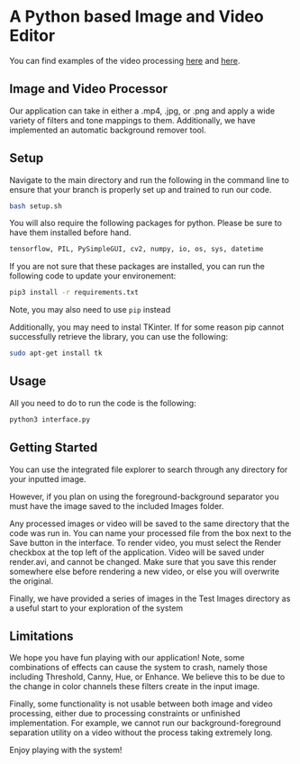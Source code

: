 A Python based Image and Video Editor
=====================================

You can find examples of the video processing [here](https://www.youtube.com/watch?v=bZTFA6XCHXo&t=91s&ab_channel=ColeBateman) and [here](https://www.youtube.com/watch?v=d1EGuYXyT1Q&ab_channel=ColeBateman).

## Image and Video Processor

Our application can take in either a .mp4, .jpg, or .png and apply a wide variety of filters and tone mappings to them. Additionally, we have implemented an automatic background remover tool. 

## Setup

Navigate to the main directory and  run the following in the command line to ensure that your branch is properly set up and trained to run our code.

```bash 
bash setup.sh
```

You will also require the following packages for python. Please be sure to have them installed before hand. 

```bash
tensorflow, PIL, PySimpleGUI, cv2, numpy, io, os, sys, datetime
```

If you are not sure that these packages are installed, you can run the following code to update your environement:

```bash
pip3 install -r requirements.txt
```

Note, you may also need to use ``` pip ``` instead

Additionally, you may need to instal TKinter. If for some reason pip cannot successfully retrieve the library, you can use the following:

```bash
sudo apt-get install tk
```

## Usage

All you need to do to run the code is the following:

```bash
python3 interface.py
```					

## Getting Started 

You can use the integrated file explorer to search through any directory for your inputted image.

However, if you plan on using the foreground-background separator you must have the image saved to the included Images folder.  

Any processed images or video will be saved to the same directory that the code was run in. You can name your processed file from the box next to the Save button in the interface. To render video, you must select the Render checkbox at the top left of the application. Video will be saved under render.avi, and cannot be changed. Make sure that you save this render somewhere else before rendering a new video, or else you will overwrite the original. 

Finally, we have provided a series of images in the Test Images directory as a useful start to your exploration of the system

## Limitations

We hope you have fun playing with our application! Note, some combinations of effects can cause the system to crash, namely those including Threshold, Canny, Hue, or Enhance. We believe this to be due to the change in color channels these filters create in the input image.

Finally, some functionality is not usable between both image and video processing, either due to processing constraints or unfinished implementation. For example, we cannot run our background-foreground separation utility on a video without the process taking extremely long.

Enjoy playing with the system! 
